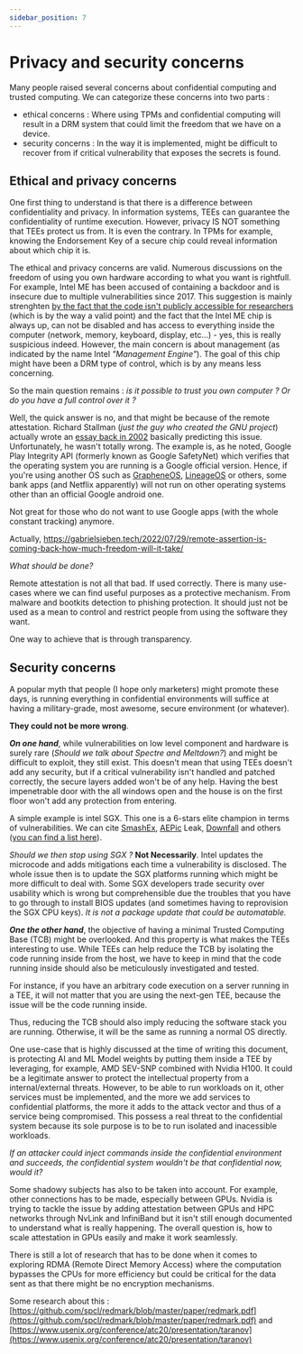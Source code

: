 ```yaml
---
sidebar_position: 7
---
```



# Privacy and security concerns

Many people raised several concerns about confidential computing and trusted computing. We can categorize these concerns into two parts :
- ethical concerns : Where using TPMs and confidential computing will result in a DRM system that could limit the freedom that we have on a device. 
- security concerns : In the way it is implemented, might be difficult to recover from if critical vulnerability that exposes the secrets is found. 

## Ethical and privacy concerns 

One first thing to understand is that there is a difference between confidentiality and privacy. In information systems, TEEs can guarantee the confidentiality of runtime execution. However, privacy IS NOT something that TEEs protect us from. It is even the contrary. In TPMs for example, knowing the Endorsement Key of a secure chip could reveal information about which chip it is. 

The ethical and privacy concerns are valid. Numerous discussions on the freedom of using you own hardware according to what you want is rightfull. For example, Intel ME has been accused of containing a backdoor and is insecure due to multiple vulnerabilities since 2017. This suggestion is mainly strenghten [by the fact that the code isn't publicly accessible for researchers](https://blog.thenewoil.org/the-not-so-scary-truth-behind-intel-me) (which is by the way a valid point) and the fact that the Intel ME chip is always up, can not be disabled and has access to everything inside the computer (network, memory, keyboard, display, etc...) - yes, this is really suspicious indeed. However, the main concern is about management (as indicated by the name Intel *"Management Engine"*). The goal of this chip might have been a DRM type of control, which is by any means less concerning.

So the main question remains : *is it possible to trust you own computer ? Or do you have a full control over it ?* 

Well, the quick answer is no, and that might be because of the remote attestation. 
Richard Stallman (*just the guy who created the GNU project*) actually wrote an [essay back in 2002](https://www.gnu.org/philosophy/can-you-trust.en.html) basically predicting this issue. Unfortunately, he wasn't totally wrong. The example is, as he noted, Google Play Integrity API (formerly known as Google SafetyNet) which verifies that the operating system you are running is a Google official version. Hence, if you're using another OS such as [GrapheneOS](https://grapheneos.org/articles/attestation-compatibility-guide), [LineageOS](https://lineageos.org/PlayIntegrity/) or others, some bank apps (and Netflix apparently) will not run on other operating systems other than an official Google android one. 

Not great for those who do not want to use Google apps (with the whole constant tracking) anymore. 

Actually, 
https://gabrielsieben.tech/2022/07/29/remote-assertion-is-coming-back-how-much-freedom-will-it-take/

*What should be done?*

Remote attestation is not all that bad. If used correctly. 
There is many use-cases where we can find useful purposes as a protective mechanism. From malware and bootkits detection to phishing protection. It should just not be used as a mean to control and restrict people from using the software they want. 

One way to achieve that is through transparency. 


## Security concerns

A popular myth that people (I hope only marketers) might promote these days, is running everything in confidential environments will suffice at having a military-grade, most awesome, secure environment (or whatever). 

**They could not be more wrong**. 


***On one hand***, while vulnerabilities on low level component and hardware is surely rare (*Should we talk about Spectre and Meltdown?*) and might be difficult to exploit, they still exist. This doesn't mean that using TEEs doesn't add any security, but if a critical vulnerability isn't handled and patched correctly, the secure layers added won't be of any help. Having the best impenetrable door with the all windows open and the house is on the first floor won't add any protection from entering. 

A simple example is intel SGX. This one is a 6-stars elite champion in terms of vulnerabilities. We can cite [SmashEx](https://jasonyu1996.github.io/SmashEx/), [AEPic](https://aepicleak.com/) Leak, [Downfall](https://downfall.page/) and others ([you can find a list here](https://sgx.fail/)). 

*Should we then stop using SGX ?* **Not Necessarily**. Intel updates the microcode and adds mitigations each time a vulnerability is disclosed. The whole issue then is to update the SGX platforms running which might be more difficult to deal with. Some SGX developers trade security over usability which is wrong but comprehensible due the troubles that you have to go through to install BIOS updates (and sometimes having to reprovision the SGX CPU keys). *It is not a package update that could be automatable.* 

***One the other hand***, the objective of having a minimal Trusted Computing Base (TCB) might be overlooked. And this property is what makes the TEEs interesting to use. 
While TEEs can help reduce the TCB by isolating the code running inside from the host, we have to keep in mind that the code running inside should also be meticulously investigated and tested. 

For instance, if you have an arbitrary code execution on a server running in a TEE, it will not matter that you are using the next-gen TEE, because the issue will be the code running inside. 

Thus, reducing the TCB should also imply reducing the software stack you are running. Otherwise, it will be the same as running a normal OS directly. 

One use-case that is highly discussed at the time of writing this document, is protecting AI and ML Model weights by putting them inside a TEE by leveraging, for example, AMD SEV-SNP combined with Nvidia H100. It could be a legitimate answer to protect the intellectual property from a internal/external threats. However, to be able to run workloads on it, other services must be implemented, and the more we add services to confidential platforms, the more it adds to the attack vector and thus of a service being compromised. This possess a real threat to the confidential system because its sole purpose is to be to run isolated and inacessible workloads. 

*If an attacker could inject commands inside the confidential environment and succeeds, the confidential system wouldn't be that confidential now, would it?* 





Some shadowy subjects has also to be taken into account. For example, other connections has to be made, especially between GPUs. Nvidia is trying to tackle the issue by adding attestation between GPUs and HPC networks through NvLink and InfiniBand but it isn't still enough documented to understand what is really happening. The overall question is, how to scale attestation in GPUs easily and make it work seamlessly.  

There is still a lot of research that has to be done when it comes to exploring RDMA (Remote Direct Memory Access) where the computation bypasses the CPUs for more efficiency but could be critical for the data sent as that there might be no encryption mechanisms.

Some research about this : [https://github.com/spcl/redmark/blob/master/paper/redmark.pdf](https://github.com/spcl/redmark/blob/master/paper/redmark.pdf) and [https://www.usenix.org/conference/atc20/presentation/taranov](https://www.usenix.org/conference/atc20/presentation/taranov)




